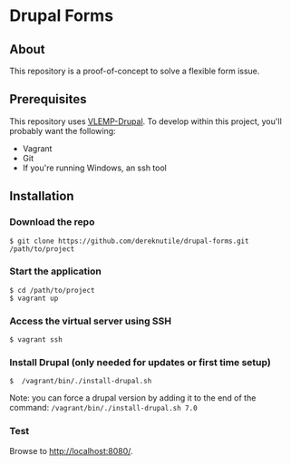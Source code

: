 # Drupal Forms

## About

This repository is a proof-of-concept to solve a flexible form issue.

## Prerequisites

This repository uses [VLEMP-Drupal](https://github.com/dereknutile/vlemp-drupal.git).    To develop within this project, you'll probably want the following:

* Vagrant
* Git
* If you're running Windows, an ssh tool

## Installation
### Download the repo
    $ git clone https://github.com/dereknutile/drupal-forms.git /path/to/project

### Start the application
    $ cd /path/to/project
    $ vagrant up

### Access the virtual server using SSH
    $ vagrant ssh

### Install Drupal (only needed for updates or first time setup)
    $  /vagrant/bin/./install-drupal.sh

Note: you can force a drupal version by adding it to the end of the command: `/vagrant/bin/./install-drupal.sh 7.0`

### Test
Browse to [http://localhost:8080/](http://localhost:8080/).
